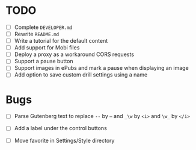 # TODO

- [ ] Complete `DEVELOPER.md`
- [ ] Rewrite `README.md`
- [ ] Write a tutorial for the default content
- [ ] Add support for Mobi files
- [ ] Deploy a proxy as a workaround CORS requests
- [ ] Support a pause button
- [ ] Support images in ePubs and mark a pause when displaying an image
- [ ] Add option to save custom drill settings using a name

# Bugs

- [ ] Parse Gutenberg text to replace `--` by `—` and `_\w` by `<i>` and `\w_` by `</i>`
- [ ] Add a label under the control buttons
- [ ] Move favorite in Settings/Style directory


